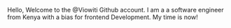 Hello, Welcome to the @Viowiti Github account. I am a a software engineer from Kenya with a bias for frontend Development.
My time is now!

